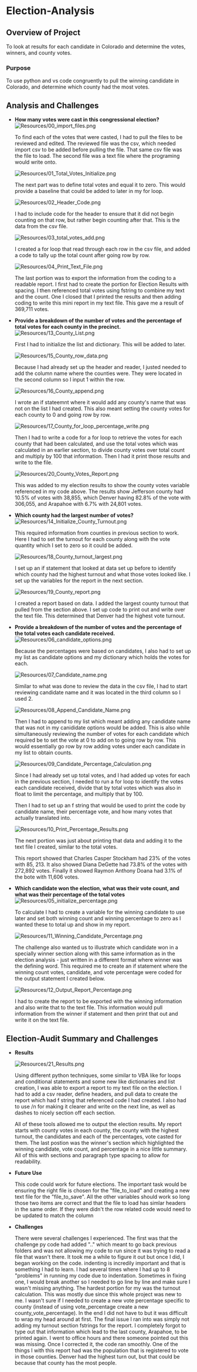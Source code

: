 # Election-Analysis

## Overview of Project
To look at results for each candidate in Colorado and determine the votes, winners, and county votes.
### Purpose
To use python and vs code congruently to pull the winning candidate in Colorado, and determine which county had the most votes.
## Analysis and Challenges
- **How many votes were cast in this congressional election?**
    ![Resources/00_import_files.png](Resources/00_import_files.png) 

    To find each of the votes that were casted, I had to pull the files to be reviewed and edited. The reviewed file was the csv, which needed import csv to be added before pulling the file. That same csv file was the file to load. The second file was a text file where the programing would write onto.

    ![Resources/01_Total_Votes_Initialize.png](Resources/01_Total_Votes_Initialize.png) 

    The next part was to define total votes and equal it to zero. This would provide a baseline that could be added to later in my for loop.

    ![Resources/02_Header_Code.png](Resources/02_Header_Code.png) 

    I had to include code for the header to ensure that it did not begin counting on that row, but rather begin counting after that. This is the data from the csv file.

    ![Resources/03_total_votes_add.png](Resources/03_total_votes_add.png) 

    I created a for loop that read through each row in the csv file, and added a code to tally up the total count after going row by row.

    ![Resources/04_Print_Text_File.png](Resources/04_Print_Text_File.png) 

    The last portion was to export the information from the coding to a readable report. I first had to create the portion for Election Results with spacing. I then referenced total votes using fstring to combine my text and the count. One I closed that I printed the results and then adding coding to write this mini report in my text file. This gave me a result of 369,711 votes.

- **Provide a breakdown of the number of votes and the percentage of total votes for each county in the precinct.**
    ![Resources/13_County_List.png](Resources/13_County_List.png) 

    First I had to initialize the list and dictionary. This will be added to later.

    ![Resources/15_County_row_data.png](Resources/15_County_row_data.png)

    Because I had already set up the header and reader, I justed needed to add the column name where the counties were. They were located in the second column so I input 1 within the row.

    ![Resources/16_County_append.png](Resources/16_County_append.png) 

    I wrote an if stateemnt where it would add any county's name that was not on the list I had created. This also meant setting the county votes for each county to 0 and going row by row.

    ![Resources/17_County_for_loop_percentage_write.png](Resources/17_County_for_loop_percentage_write.png) 

    Then I had to write a code for a for loop to retrieve the votes for each county that had been calculated, and use the total votes which was calculated in an earlier section, to divide county votes over total count and multiply by 100 that information. Then I had it print those results and write to the file.

    ![Resources/20_County_Votes_Report.png](Resources/20_County_Votes_Report.png)

    This was added to my election results to show the county votes variable referenced in my code above.
    The results show Jefferson county had 10.5% of votes with 38,855, which Denver having 82.8% of the vote with 306,055, and Arapahoe with 6.7% with 24,801 votes.

- **Which county had the largest number of votes?**
    ![Resources/14_Initialize_County_Turnout.png](Resources/14_Initialize_County_Turnout.png) 

    This required information from counties in previous section to work. Here I had to set the turnout for each county along with the vote quantity which I set to zero so it could be added.

    ![Resources/18_County_turnout_largest.png](Resources/18_County_turnout_largest.png) 

    I set up an if statement that looked at data set up before to identify which county had the highest turnout and what those votes looked like. I set up the variables for the report in the next section.

    ![Resources/19_County_report.png](Resources/19_County_report.png) 

    I created a report based on data. I added the largest county turnout that pulled from the section above. I set up code to print out and write over the text file. This determined that Denver had the highest vote turnout. 

- **Provide a breakdown of the number of votes and the percentage of the total votes each candidate received.**
    ![Resources/06_candidate_options.png](Resources/06_candidate_options.png) 

    Because the percentages were based on candidates, I also had to set up my list as candidate options and my dictionary which holds the votes for each.

    ![Resources/07_Candidate_name.png](Resources/07_Candidate_name.png) 

    Similar to  what was done to review the data in the csv file,  I had to start reviewing candidate name and it was located in the third column so I used 2.

    ![Resources/08_Append_Candidate_Name.png](Resources/08_Append_Candidate_Name.png) 

    Then I had to append to my list which meant adding any candidate name that was not in my canididate options would be added. This is also while simultaneously reviewing the number of votes for each candidate which required be to set the vote at 0 to add on to going row by row. This would essentially go row by row adding votes under each candidate in my list to obtain counts.

    ![Resources/09_Candidate_Percentage_Calculation.png](Resources/09_Candidate_Percentage_Calculation.png) 

    Since I had already set up total votes, and I had added up votes for each in the previous section, I needed to run a for loop to identify the votes each candidate received, divide that by total votes which was also in float to limit the percentage, and multiply that by 100.

    Then I had to set up an f string that would be used to print the code by candidate name, their percentage vote, and how many votes that actually translated into.

    ![Resources/10_Print_Percentage_Results.png](Resources/10_Print_Percentage_Results.png)

    The next portion was just about printing that data and adding it to the text file I created, similar to the total votes. 

    This report showed that Charles Casper Stockham had 23% of the votes with 85, 213. It also showed Diana DeGette had 73.8% of the votes with 272,892 votes. Finally it showed Raymon Anthony Doana had 3.1% of the bote with 11,606 votes. 

- **Which candidate won the election, what was their vote count, and what was their percentage of the total votes**
    ![Resources/05_initialize_percentage.png](Resources/05_initialize_percentage.png) 

    To calculate I had to create a variable for the winning candidate to use later and set both winning count and winning percentage to zero as I wanted these to total up and show in my report.

    ![Resources/11_Winning_Candidate_Percentage.png](Resources/11_Winning_Candidate_Percentage.png) 

    The challenge also wanted us to illustrate which candidate won in a specially winner section along with this same information as in the election analysis - just written in a different format where winner was the defining word. This required me to create an if statement where the winning count votes, candidate, and vote percentage were coded for the output statement I created below.

    ![Resources/12_Output_Report_Percentage.png](Resources/12_Output_Report_Percentage.png) 

    I had to create the report to be exported with the winning information and also write that to the text file. This information would pull information from the winner if statement and then print that out and write it on the text file.

## Election-Audit Summary and Challenges
- **Results** 

    ![Resources/21_Results.png](Resources/21_Results.png) 

    Using different python techniques, some similar to VBA like for loops and conditional statements and some new like dictionaries and list creation, I was able to export a report to my text file on the election. I had to add a csv reader, define headers, and pull data to create the report which had f string that referenced code I had created. I also had to use /n for making it clearer and write on the next line, as well as dashes to nicely section off each section.

    All of these tools allowed me to output the election results. My report starts with county votes in each county, the county with the highest turnout, the candidates and each of the percentages, vote casted for them. The last postion was the winner's section which highlighted the winning candidate, vote count, and percentage in a nice little summary. All of this with sections and paragraph type spacing to allow for readability.
- **Future Use**

    This code could work for future elections. The important task would be ensuring the right file is chosen for the "file_to_load" and creating a new text file for the "file_to_save". All the other variables should work so long those two items are correct and that the file to load has simlar headers in the same order. If they were didn't the row related code would need to be updated to match the column

- **Challenges** 

    There were several challenges I experienced.
    The first was that the challenge py code had added ".." which meant to go back previous folders and was not allowing my code to run since it was trying to read a file that wasn't there. It took me a while to figure it out but once I did, I began working on the code.
    indenting is incredily important and that is something I had to learn. I had several times where I had up to 8 "problems" in running my code due to indentation. Sometimes in fixing one, I would break another so I needed to go line by line and make sure I wasn't missing anything.
    The hardest portion for my was the turnout calculation. This was mostly due since this whole project was new to me. I wasn't sure if I needed to create a new vote percentage specific to county (instead of using vote_percentage create a new county_vote_percentage). In the end I did not have to but it was difficult to wrap my head around at first.
    The final issue I ran into was simply not adding my turnout section fstrings for the report. I completely forgot to type out that information which lead to the last county, Arapahoe, to be printed again. I went to office hours and there someone pointed out this was missing. Once I corrected it, the code ran smoothly.
    One of the things I with this report had was the population that is registered to vote in those counties. Denver had the highest turn out, but that could be because that county has the most people.